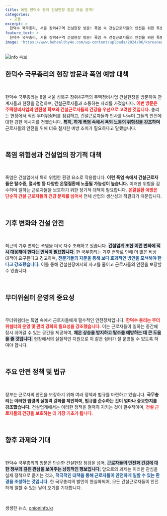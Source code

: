 ```yaml
---
title: 폭염 한덕수 총리 건설현장 점검 모습 공개!
categories:
  - 고용
excerpt: >
  한덕수 국무총리, 서울 장위4구역 건설현장 방문! 폭염 속 건설근로자들의 안전을 위한 특별 지침과 온열질환 예방 강조! 자세한 내용은 클릭!
feature_text: >
  한덕수 국무총리, 서울 장위4구역 건설현장 방문! 폭염 속 건설근로자들의 안전을 위한 특별 지침과 온열질환 예방 강조! 자세한 내용은 클릭!
image: 'https://www.behealthy4u.com/wp-content/uploads/2024/06/koreanews.jpg'
---
```


<p><img src="https://www.behealthy4u.com/wp-content/uploads/2024/06/koreanews.jpg" alt="info 속보" /></p>

<h2 data-ke-size="size26">한덕수 국무총리의 현장 방문과 폭염 예방 대책</h2>

<p data-ke-size="size16">&nbsp;</p>

<p>한덕수 국무총리는 8일 서울 성북구 장위4구역의 주택정비사업 건설현장을 방문하여 관계자들과 현장을 점검하며, 건설근로자들과 소통하는 자리를 가졌습니다. <b><span style="color: #ee2323;">이번 방문은 주택정비사업의 안전성 확보와 건설근로자들의 건강을 우선으로 고려한 것입니다.</span></b> 총리는 현장에서 직접 무더위쉼터를 점검하고, 건설근로자들과 인사를 나누며 그들의 안전에 대한 강한 메시지를 전했습니다. <b><span style="background-color: #21538527;">특히, 하계 폭염 속에서 옥외 노동의 위험성을 강조하며</span></b> 근로자들의 안전을 위해 더욱 철저한 예방 조치가 필요하다고 말했습니다.</p>

<p data-ke-size="size16">&nbsp;</p>

<h2 data-ke-size="size26">폭염 위험성과 건설업의 장기적 대책</h2>

<p data-ke-size="size16">&nbsp;</p>

<p>폭염은 건설업에서 특히 위험한 환경 요소로 작용합니다. <b><span style="1a5490;">이런 폭염 속에서 건설근로자들은 탈수증, 열사병 등 다양한 온열질환에 노출될 가능성이 높습니다.</span></b> 이러한 위험을 감수하며 일하는 근로자들을 보호하기 위한 장기적 대책이 필요합니다. <b><span style="color: #ee2323;">온열질환 예방은 단순히 건설 근로자들의 건강 문제를 넘어서</span></b> 전체 산업의 생산성과 직결되기 때문입니다. </p>

<p data-ke-size="size16">&nbsp;</p>

<h2 data-ke-size="size26">기후 변화와 건설 안전</h2>

<p data-ke-size="size16">&nbsp;</p>

<p>최근의 기후 변화는 폭염을 더욱 자주 초래하고 있습니다. <b><span style="background-color: #21538527;">건설업계 또한 이런 변화에 적시 대응해야 한다는 인식이 필요합니다.</span></b> 한 국무총리는 기후 변화로 인해 더 많은 비상 대책이 요구된다고 경고하며, <b><span style="color: #1a5490;">전문가들의 자문을 통해 보다 효과적인 방안을 모색해야 한다고 강조했습니다.</span></b> 이를 통해 건설현장에서의 사고를 줄이고 근로자들의 안전을 보장할 수 있습니다.</p>

<p data-ke-size="size16">&nbsp;</p>

<h2 data-ke-size="size26">무더위쉼터 운영의 중요성</h2>

<p data-ke-size="size16">&nbsp;</p>

<p>무더위쉼터는 폭염 속에서 근로자들에게 필수적인 안전장치입니다. <b><span style="color: #ee2323;">한덕수 총리는 무더위쉼터의 운영 및 관리 강화의 필요성을 강조했습니다.</span></b> 이는 근로자들이 일하는 중간에 잠시 쉬어갈 수 있는 공간을 제공하여, <b><span style="background-color: #21538527;">체온 상승을 방지하고 탈수를 예방하는 데 큰 도움을 줄 것입니다.</span></b> 현장에서의 실질적인 지원으로 이 같은 쉼터가 잘 운영될 수 있도록 하여야 합니다.</p>

<p data-ke-size="size16">&nbsp;</p>

<h2 data-ke-size="size26">주요 안전 정책 및 법규</h2>

<p data-ke-size="size16">&nbsp;</p>

<p>정부는 근로자의 안전을 보장하기 위해 여러 정책과 법규를 마련하고 있습니다. <b><span style="1a5490;">국무총리는 이러한 법령의 실행력 강화를 제안하며, 법규를 준수하는 것이 얼마나 중요한지를 강조했습니다.</span></b> 건설업계에서는 이러한 정책을 철저히 지키는 것이 필수적이며, <b><span style="color: #ee2323;">건설 근로자들의 건강을 보호하는 데 가장 기초가 됩니다.</span></b></p>

<p data-ke-size="size16">&nbsp;</p>

<h2 data-ke-size="size26">향후 과제와 기대</h2>

<p data-ke-size="size16">&nbsp;</p>

<p>한덕수 국무총리의 방문은 단순한 건설현장 점검을 넘어, <b><span style="background-color: #21538527;">근로자들의 안전과 건강에 대한 정부의 깊은 관심을 보여주는 상징적인 행보입니다.</span></b> 앞으로의 과제는 이러한 관심을 실제 정책으로 옮기는 것과, <b><span style="color: #1a5490;">적극적인 대책을 통해 근로자들이 안전하게 일할 수 있는 환경을 조성하는 것입니다.</span></b> 한 국무총리의 발언이 현실화되어, 모든 건설근로자들이 안전하게 일할 수 있는 날이 오기를 기대합니다.</p>

<p data-ke-size="size16">&nbsp;</p>
생생한 뉴스, <a href="https://onioninfo.kr" rel="dofollow">onioninfo.kr</a>


